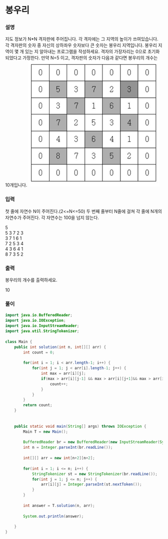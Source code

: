 # 봉우리

### 설명
지도 정보가 N*N 격자판에 주어집니다. 각 격자에는 그 지역의 높이가 쓰여있습니다.
각 격자판의 숫자 중 자신의 상하좌우 숫자보다 큰 숫자는 봉우리 지역입니다. 봉우리 지역이 몇 개 있는 지 알아내는 프로그램을 작성하세요.
격자의 가장자리는 0으로 초기화 되었다고 가정한다.
만약 N=5 이고, 격자판의 숫자가 다음과 같다면 봉우리의 개수는 10개입니다.
![img_2.png](img_2.png)

### 입력
첫 줄에 자연수 N이 주어진다.(2<=N<=50)
두 번째 줄부터 N줄에 걸쳐 각 줄에 N개의 자연수가 주어진다. 각 자연수는 100을 넘지 않는다.

<p>5<br>
5 3 7 2 3<br>
3 7 1 6 1<br>
7 2 5 3 4<br>
4 3 6 4 1<br>
8 7 3 5 2<br>
</p>

### 출력
봉우리의 개수를 출력하세요.
<p>10</p>

### 풀이
```java
import java.io.BufferedReader;
import java.io.IOException;
import java.io.InputStreamReader;
import java.util.StringTokenizer;

class Main {
    public int solution(int n, int[][] arr) {
        int count = 0;

        for(int i = 1; i < arr.length-1; i++) {
            for(int j = 1; j < arr[i].length-1; j++) {
                int max = arr[i][j];
                if(max > arr[i][j-1] && max > arr[i][j+1]&& max > arr[i-1][j] && max > arr[i+1][j]) {
                    count++;
                }
            }
        }
        return count;
    }


    public static void main(String[] args) throws IOException {
        Main T = new Main();

        BufferedReader br = new BufferedReader(new InputStreamReader(System.in));
        int n = Integer.parseInt(br.readLine());

        int[][] arr = new int[n+2][n+2];

        for(int i = 1; i <= n; i++) {
            StringTokenizer st = new StringTokenizer(br.readLine());
            for(int j = 1; j <= n; j++) {
                arr[i][j] = Integer.parseInt(st.nextToken());
            }
        }

        int answer = T.solution(n, arr);

        System.out.println(answer);

    }
}
```